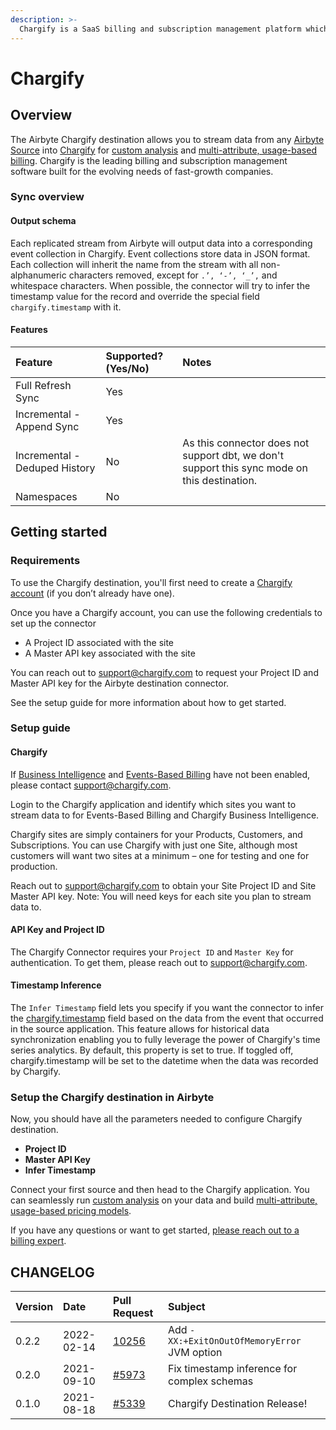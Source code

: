 ```yaml
---
description: >-
  Chargify is a SaaS billing and subscription management platform which specializes in complex billing, payment collections, and business analytics.
---
```


# Chargify

## Overview

The Airbyte Chargify destination allows you to stream data from any [Airbyte Source](https://airbyte.io/connectors?connector-type=Sources) into [Chargify](http://chargify.com) for [custom analysis](http://chargify.com/business-intelligence) and [multi-attribute, usage-based billing](http://chargify.com/events-based-billing). Chargify is the leading billing and subscription management software built for the evolving needs of fast-growth companies.

### Sync overview

#### Output schema

Each replicated stream from Airbyte will output data into a corresponding event collection in Chargify. Event collections store data in JSON format. Each collection will inherit the name from the stream with all non-alphanumeric characters removed, except for `.’, ‘-’, ‘_’,` and whitespace characters. When possible, the connector will try to infer the timestamp value for the record and override the special field `chargify.timestamp` with it.

#### Features

| Feature | Supported?\(Yes/No\) | Notes |
| :--- | :--- | :--- |
| Full Refresh Sync | Yes |  |
| Incremental - Append Sync | Yes |  |
| Incremental - Deduped History | No | As this connector does not support dbt, we don't support this sync mode on this destination. |
| Namespaces | No |  |

## Getting started

### Requirements

To use the Chargify destination, you'll first need to create a [Chargify account](https://go.chargify.com/free-trial/) (if you don’t already have one).

Once you have a Chargify account, you can use the following credentials to set up the connector

* A Project ID associated with the site
* A Master API key associated with the site

You can reach out to [support@chargify.com](mailto:support@chargify.com) to request your Project ID and Master API key for the Airbyte destination connector.

See the setup guide for more information about how to get started.

### Setup guide

#### Chargify

If [Business Intelligence](http://chargify.com/business-intelligence/) and [Events-Based Billing](http://chargify.com/events-based-billing) have not been enabled, please contact [support@chargify.com](mailto:support@chargify.com).

Login to the Chargify application and identify which sites you want to stream data to for Events-Based Billing and Chargify Business Intelligence.

Chargify sites are simply containers for your Products, Customers, and Subscriptions. You can use Chargify with just one Site, although most customers will want two sites at a minimum – one for testing and one for production.

Reach out to [support@chargify.com](mailto:support@chargify.com) to obtain your Site Project ID and Site Master API key. Note: You will need keys for each site you plan to stream data to.

#### API Key and Project ID

The Chargify Connector requires your `Project ID` and `Master Key` for authentication. To get them, please reach out to [support@chargify.com](mailto:support@chargify.com).

#### Timestamp Inference

The `Infer Timestamp` field lets you specify if you want the connector to infer the [chargify.timestamp](https://help.chargify.com/events/getting-data-in-guide.html#event-timestamps) field based on the data from the event that occurred in the source application. This feature allows for historical data synchronization enabling you to fully leverage the power of Chargify's time series analytics. By default, this property is set to true. If toggled off, chargify.timestamp will be set to the datetime when the data was recorded by Chargify.

### Setup the Chargify destination in Airbyte

Now, you should have all the parameters needed to configure Chargify destination.

* **Project ID**
* **Master API Key**
* **Infer Timestamp**

Connect your first source and then head to the Chargify application. You can seamlessly run [custom analysis](https://www.chargify.com/business-intelligence/) on your data and build [multi-attribute, usage-based pricing models](http://chargify.com/events-based-billing/).

If you have any questions or want to get started, [please reach out to a billing expert](https://go.chargify.com/contact/).

## CHANGELOG

| Version | Date | Pull Request | Subject |
| :--- | :--- | :--- | :--- |
| 0.2.2 | 2022-02-14 | [10256](https://github.com/airbytehq/airbyte/pull/10256) | Add `-XX:+ExitOnOutOfMemoryError` JVM option |
| 0.2.0 | 2021-09-10 | [\#5973](https://github.com/airbytehq/airbyte/pull/5973) | Fix timestamp inference for complex schemas |
| 0.1.0 | 2021-08-18 | [\#5339](https://github.com/airbytehq/airbyte/pull/5339) | Chargify Destination Release! |
